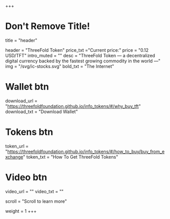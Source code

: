 +++
# Don't Remove Title!
title = "header"

header = "ThreeFold Token"
price_txt ="Current price:"
price = "0.12 USD/TFT"
intro_muted = ""
desc = "ThreeFold Token — a decentralized digital currency backed by the fastest growing commodity in the world —"
img = "/svg/ic-stocks.svg"
bold_txt = "The Internet"

# Wallet btn
download_url = "https://threefoldfoundation.github.io/info_tokens/#/why_buy_tft"
download_txt = "Download Wallet"

# Tokens btn
token_url = "https://threefoldfoundation.github.io/info_tokens/#/how_to_buy/buy_from_exchange"
token_txt = "How To Get ThreeFold Tokens"

# Video btn
video_url = ""
video_txt = ""

scroll = "Scroll to learn more"

weight = 1
+++
